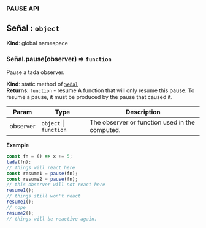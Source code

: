 
### PAUSE API
<a name="Señal"></a>

## Señal : <code>object</code>
**Kind**: global namespace  
<a name="Señal.pause"></a>

### Señal.pause(observer) ⇒ <code>function</code>
Pause a tada observer.

**Kind**: static method of [<code>Señal</code>](#Señal)  
**Returns**: <code>function</code> - resume A function that will only resume this pause. To resume a pause, it must be produced by
the pause that caused it.  

| Param | Type | Description |
| --- | --- | --- |
| observer | <code>object</code> \| <code>function</code> | The observer or function used in the computed. |

**Example**  
```js
const fn = () => x += 5;
tada(fn);
// Things will react here
const resume1 = pause(fn);
const resume2 = pause(fn);
// this observer will not react here
resume1();
// things still won't react
resume1();
// nope
resume2();
// things will be reactive again.
```
